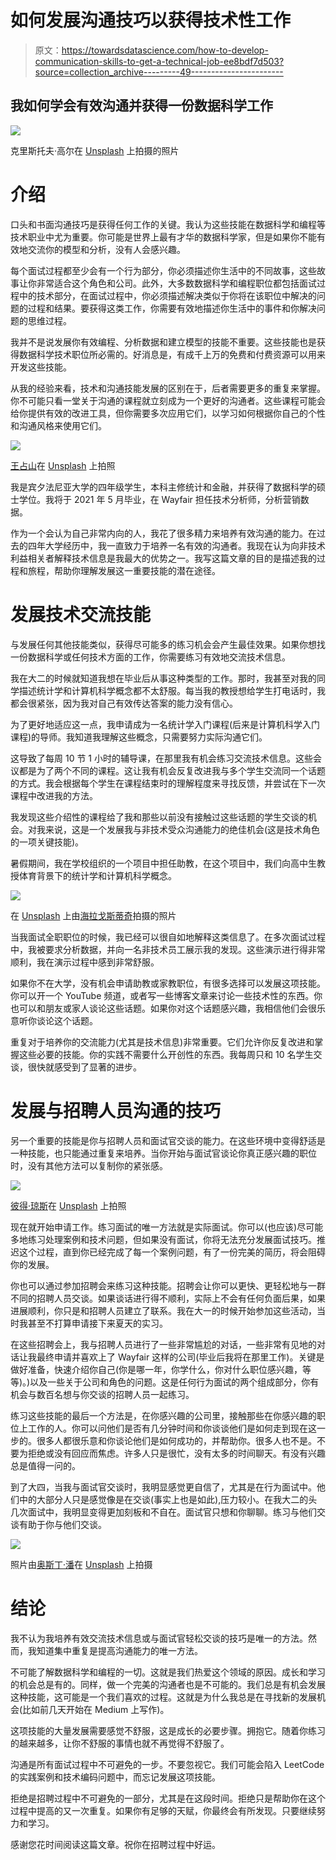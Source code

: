# 如何发展沟通技巧以获得技术性工作

> 原文：<https://towardsdatascience.com/how-to-develop-communication-skills-to-get-a-technical-job-ee8bdf7d503?source=collection_archive---------49----------------------->

## 我如何学会有效沟通并获得一份数据科学工作

![](img/bc6654aa845c6ed8bf8a6b89cdded6da.png)

克里斯托夫·高尔在 [Unsplash](https://unsplash.com/photos/m_HRfLhgABo) 上拍摄的照片

# 介绍

口头和书面沟通技巧是获得任何工作的关键。我认为这些技能在数据科学和编程等技术职业中尤为重要。你可能是世界上最有才华的数据科学家，但是如果你不能有效地交流你的模型和分析，没有人会感兴趣。

每个面试过程都至少会有一个行为部分，你必须描述你生活中的不同故事，这些故事让你非常适合这个角色和公司。此外，大多数数据科学和编程职位都包括面试过程中的技术部分，在面试过程中，你必须描述解决类似于你将在该职位中解决的问题的过程和结果。要获得这类工作，你需要有效地描述你生活中的事件和你解决问题的思维过程。

我并不是说发展你有效编程、分析数据和建立模型的技能不重要。这些技能也是获得数据科学技术职位所必需的。好消息是，有成千上万的免费和付费资源可以用来开发这些技能。

从我的经验来看，技术和沟通技能发展的区别在于，后者需要更多的重复来掌握。你不可能只看一堂关于沟通的课程就立刻成为一个更好的沟通者。这些课程可能会给你提供有效的改进工具，但你需要多次应用它们，以学习如何根据你自己的个性和沟通风格来使用它们。

![](img/973ac888c60562b795ffeb90fbc2c1f1.png)

[王占山](https://unsplash.com/@jdubs)在 [Unsplash](https://unsplash.com/photos/iI4sR_nkkbc) 上拍照

我是宾夕法尼亚大学的四年级学生，本科主修统计和金融，并获得了数据科学的硕士学位。我将于 2021 年 5 月毕业，在 Wayfair 担任技术分析师，分析营销数据。

作为一个会认为自己非常内向的人，我花了很多精力来培养有效沟通的能力。在过去的四年大学经历中，我一直致力于培养一名有效的沟通者。我现在认为向非技术利益相关者解释技术信息是我最大的优势之一。我写这篇文章的目的是描述我的过程和旅程，帮助你理解发展这一重要技能的潜在途径。

# 发展技术交流技能

与发展任何其他技能类似，获得尽可能多的练习机会会产生最佳效果。如果你想找一份数据科学或任何技术方面的工作，你需要练习有效地交流技术信息。

我在大二的时候就知道我想在毕业后从事这种类型的工作。那时，我甚至对我的同学描述统计学和计算机科学概念都不太舒服。每当我的教授想给学生打电话时，我都会很紧张，因为我对自己有效传达答案的能力没有信心。

为了更好地适应这一点，我申请成为一名统计学入门课程(后来是计算机科学入门课程)的导师。我知道我理解这些概念，只需要努力实际沟通它们。

这导致了每周 10 节 1 小时的辅导课，在那里我有机会练习交流技术信息。这些会议都是为了两个不同的课程。这让我有机会反复改进我与多个学生交流同一个话题的方式。我会根据每个学生在课程结束时的理解程度来寻找反馈，并尝试在下一次课程中改进我的方法。

我发现这些介绍性的课程给了我和那些以前没有接触过这些话题的学生交谈的机会。对我来说，这是一个发展我与非技术受众沟通能力的绝佳机会(这是技术角色的一项关键技能)。

暑假期间，我在学校组织的一个项目中担任助教，在这个项目中，我们向高中生教授体育背景下的统计学和计算机科学概念。

![](img/3e19a09e7c1bed08ec402b9a7c3c2ee5.png)

在 [Unsplash](https://unsplash.com/photos/IgUR1iX0mqM) 上由[海拉戈斯蒂奇](https://unsplash.com/@heylagostechie)拍摄的照片

当我面试全职职位的时候，我已经可以很自如地解释这类信息了。在多次面试过程中，我被要求分析数据，并向一名非技术员工展示我的发现。这些演示进行得非常顺利，我在演示过程中感到非常舒服。

如果你不在大学，没有机会申请助教或家教职位，有很多选择可以发展这项技能。你可以开一个 YouTube 频道，或者写一些博客文章来讨论一些技术性的东西。你也可以和朋友或家人谈论这些话题。如果你对这个话题感兴趣，我相信他们会很乐意听你谈论这个话题。

重复对于培养你的交流能力(尤其是技术信息)非常重要。它们允许你反复改进和掌握这些必要的技能。你的实践不需要什么开创性的东西。我每周只和 10 名学生交谈，很快就感受到了显著的进步。

# 发展与招聘人员沟通的技巧

另一个重要的技能是你与招聘人员和面试官交谈的能力。在这些环境中变得舒适是一种技能，也只能通过重复来培养。当你开始与面试官谈论你真正感兴趣的职位时，没有其他方法可以复制你的紧张感。

![](img/a6520c58585464f8ff1f365d21869e5f.png)

[彼得·琼斯](https://unsplash.com/@dailykairos)在 [Unsplash](https://unsplash.com/photos/J7GMnb12vp0) 上拍照

现在就开始申请工作。练习面试的唯一方法就是实际面试。你可以(也应该)尽可能多地练习处理案例和技术问题，但如果没有面试，你将无法充分发展面试技巧。推迟这个过程，直到你已经完成了每一个案例问题，有了一份完美的简历，将会阻碍你的发展。

你也可以通过参加招聘会来练习这种技能。招聘会让你可以更快、更轻松地与一群不同的招聘人员交谈。如果谈话进行得不顺利，实际上不会有任何负面后果，如果进展顺利，你只是和招聘人员建立了联系。我在大一的时候开始参加这些活动，当时我甚至不打算申请接下来夏天的实习。

在这些招聘会上，我与招聘人员进行了一些非常尴尬的对话，一些非常有见地的对话让我最终申请并喜欢上了 Wayfair 这样的公司(毕业后我将在那里工作)。关键是做好准备，快速介绍你自己(你是哪一年，你学什么，你对什么职位感兴趣，等等)。)以及一些关于公司和角色的问题。这是任何行为面试的两个组成部分，你有机会与数百名想与你交谈的招聘人员一起练习。

练习这些技能的最后一个方法是，在你感兴趣的公司里，接触那些在你感兴趣的职位上工作的人。你可以问他们是否有几分钟时间和你谈谈他们是如何走到现在这一步的。很多人都很乐意和你谈论他们是如何成功的，并帮助你。很多人也不是。不要为拒绝或没有回应而焦虑。许多人只是很忙，没有太多的时间聊天。有没有兴趣总是值得一问的。

到了大四，当我与面试官交谈时，我明显感觉更自信了，尤其是在行为面试中。他们中的大部分人只是感觉像是在交谈(事实上也是如此),压力较小。在我大二的头几次面试中，我明显变得更加刻板和不自在。面试官只想和你聊聊。练习与他们交谈有助于你与他们交谈。

![](img/bf101711bc44436ab66d8874f68ffc4c.png)

照片由[奥斯丁·潘](https://unsplash.com/@austinpoon)在 [Unsplash](https://unsplash.com/photos/JO_S6ewBqAk) 上拍摄

# 结论

我不认为我培养有效交流技术信息或与面试官轻松交谈的技巧是唯一的方法。然而，我知道集中重复是提高沟通能力的唯一方法。

不可能了解数据科学和编程的一切。这就是我们热爱这个领域的原因。成长和学习的机会总是有的。同样，做一个完美的沟通者也是不可能的。我们总是有机会发展这种技能，这可能是一个我们喜欢的过程。这就是为什么我总是在寻找新的发展机会(比如前几天开始在 Medium 上写作)。

这项技能的大量发展需要感觉不舒服，这是成长的必要步骤。拥抱它。随着你练习的越来越多，让你不舒服的事情也就不再觉得不舒服了。

沟通是所有面试过程中不可避免的一步。不要忽视它。我们可能会陷入 LeetCode 的实践案例和技术编码问题中，而忘记发展这项技能。

拒绝是招聘过程中不可避免的一部分，尤其是在这段时间。拒绝只是帮助你在这个过程中提高的又一次重复。如果你有足够的天赋，你最终会有所发现。只要继续努力和学习。

感谢您花时间阅读这篇文章。祝你在招聘过程中好运。